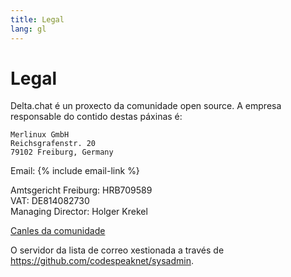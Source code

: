 ```yaml
---
title: Legal
lang: gl
---
```


# Legal

Delta.chat é un proxecto da comunidade open source. A empresa responsable do contido destas páxinas é:

    Merlinux GmbH
    Reichsgrafenstr. 20
    79102 Freiburg, Germany

Email:  {% include email-link %}

Amtsgericht Freiburg: HRB709589  
VAT: DE814082730  
Managing Director: Holger Krekel

[Canles da comunidade](contribute)

O servidor da lista de correo xestionada a través de <https://github.com/codespeaknet/sysadmin>.
